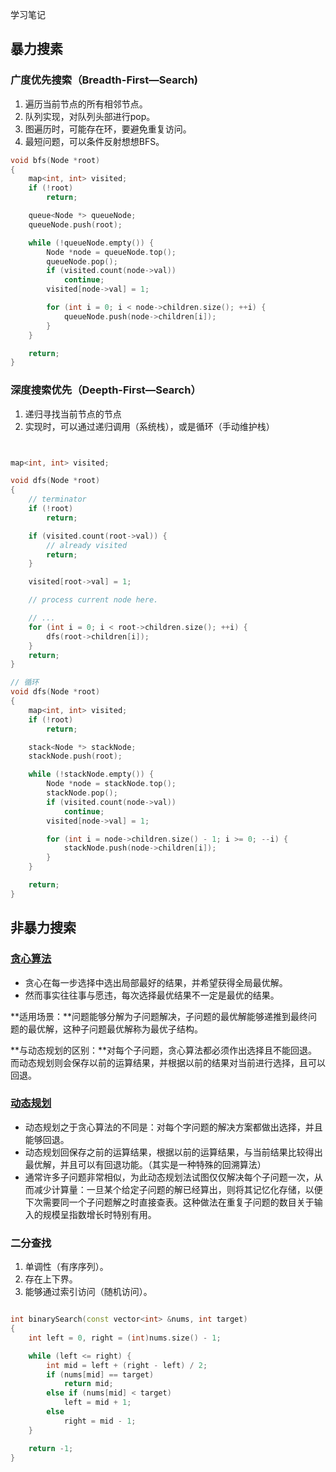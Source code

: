 学习笔记
## 暴力搜素
### 广度优先搜索（Breadth-First—Search)
1. 遍历当前节点的所有相邻节点。
2. 队列实现，对队列头部进行pop。
3. 图遍历时，可能存在环，要避免重复访问。
4. 最短问题，可以条件反射想想BFS。

```c++
void bfs(Node *root)
{
	map<int, int> visited;
	if (!root)
		return;

	queue<Node *> queueNode;
	queueNode.push(root);

	while (!queueNode.empty()) {
		Node *node = queueNode.top();
		queueNode.pop();
		if (visited.count(node->val))
			continue;
		visited[node->val] = 1;

		for (int i = 0; i < node->children.size(); ++i) {
			queueNode.push(node->children[i]);
		}
	}

	return;
}
```

### 深度搜索优先（Deepth-First—Search）
1. 递归寻找当前节点的节点
2. 实现时，可以通过递归调用（系统栈），或是循环（手动维护栈）
```c++


map<int, int> visited;

void dfs(Node *root)
{
	// terminator
	if (!root)
		return;

	if (visited.count(root->val)) {
		// already visited
		return;
	}

	visited[root->val] = 1;

	// process current node here.

	// ...
	for (int i = 0; i < root->children.size(); ++i) {
		dfs(root->children[i]);
	}
	return;
}

```

```c++
// 循环
void dfs(Node *root)
{
	map<int, int> visited;
	if (!root)
		return;

	stack<Node *> stackNode;
	stackNode.push(root);

	while (!stackNode.empty()) {
		Node *node = stackNode.top();
		stackNode.pop();
		if (visited.count(node->val))
			continue;
		visited[node->val] = 1;

		for (int i = node->children.size() - 1; i >= 0; --i) {
			stackNode.push(node->children[i]);
		}
	}

	return;
}
```


## 非暴力搜索

### [贪心算法](https://zh.wikipedia.org/wiki/贪心算法)

- 贪心在每一步选择中选出局部最好的结果，并希望获得全局最优解。
- 然而事实往往事与愿违，每次选择最优结果不一定是最优的结果。

**适用场景：**问题能够分解为子问题解决，子问题的最优解能够递推到最终问题的最优解，这种子问题最优解称为最优子结构。

**与动态规划的区别：**对每个子问题，贪心算法都必须作出选择且不能回退。而动态规划则会保存以前的运算结果，并根据以前的结果对当前进行选择，且可以回退。

### [动态规划](https://zh.wikipedia.org/wiki/动态规划)

- 动态规划之于贪心算法的不同是：对每个字问题的解决方案都做出选择，并且能够回退。
- 动态规划回保存之前的运算结果，根据以前的运算结果，与当前结果比较得出最优解，并且可以有回退功能。（其实是一种特殊的回溯算法）
- 通常许多子问题非常相似，为此动态规划法试图仅仅解决每个子问题一次，从而减少计算量：一旦某个给定子问题的解已经算出，则将其记忆化存储，以便下次需要同一个子问题解之时直接查表。这种做法在重复子问题的数目关于输入的规模呈指数增长时特别有用。

### 二分查找

1. 单调性（有序序列）。
2. 存在上下界。
3. 能够通过索引访问（随机访问）。

```c++

int binarySearch(const vector<int> &nums, int target)
{
	int left = 0, right = (int)nums.size() - 1;

	while (left <= right) {
		int mid = left + (right - left) / 2;
		if (nums[mid] == target)
			return mid;
		else if (nums[mid] < target)
			left = mid + 1;
		else
			right = mid - 1;
	}

	return -1;
}

```
